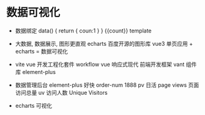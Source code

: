 # 数据可视化
- 数据绑定
    data() {
        return {
          coun:1
        }
    }
    {{count}} template
- 大数据, 数据展示,  图形更直观  echarts 百度开源的图形库 
    vue3  单页应用 + echarts = 数据可视化  
- vite vue  开发工程化套件 workflow
    vue 响应式现代 前端开发框架
    vant  组件库  element-plus

- 数据管理后台 
    element-plus  好快
    order-num  1888
    pv    日活 page views 页面访问总量
    uv    访问人数 Unique Visitors

- echarts   可视化 
